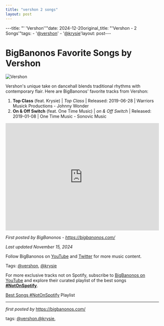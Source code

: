 ```yaml
---
title: "vershon 2 songs"
layout: post
---
```

---title: "' 'Vershon''"date: 2024-12-20original_title: "'Vershon - 2 Songs'"tags:  - '[@vershon](/tags/vershon/)'  - '[@krysie](/tags/krysie/)'layout: post---<h1>BigBanonos Favorite Songs by Vershon</h1><img src="https://i.ytimg.com/vi/bzXCEvUdCBw/hq720.jpg?sqp=-oaymwE7CK4FEIIDSFryq4qpAy0IARUAAAAAGAElAADIQj0AgKJD8AEB-AH-CYAC0AWKAgwIABABGH8gFigTMA8=&rs=AOn4CLCViFQl2Ra6WsVrJwatQVgkeHEEMw" alt="Vershon"> <p>Vershon's unique take on dancehall blends traditional rhythms with contemporary flair. Here are BigBanonos' favorite tracks from Vershon:</p> <ol> <li><strong>Top Class</strong> (feat. Krysie) | <em>Top Class</em> | Released: 2019-06-28 | Warriors Musick Productions - Johnny Wonder</li> <li><strong>On & Off Switch</strong> (feat. One Time Music) | <em>on & Off Switch</em> | Released: 2019-01-08 | One Time Music - Sonovic Music</li></ol> <div> <iframe src="https://open.spotify.com/embed/playlist/6SrVAEfqUePgORiEYtd11N?utm_source=generator" width="100%" height="352" frameborder="0" allowfullscreen="" allow="autoplay; clipboard-write; encrypted-media; fullscreen; picture-in-picture" loading="lazy"></iframe></div> <p><em>First posted by BigBanonos - <a href="https://bigbanonos.com/">https://bigbanonos.com/</a></em></p><p><em>Last updated November 15, 2024</em></p><p>Follow BigBanonos on <a href="https://www.youtube.com/[@BigBanonos](/tags/BigBanonos/)">YouTube</a> and <a href="https://x.com/bigbanonos">Twitter</a> for more music content.</p><p>Tags: [@vershon](/tags/vershon/), [@krysie](/tags/krysie/)</p><!--Subscribe and Playlist Links--><div>    <p>For more exclusive tracks not on Spotify, subscribe to <a href="https://www.youtube.com/[@BigBanonos](/tags/BigBanonos/)" target="_blank">BigBanonos on YouTube</a> and explore their curated playlist of the best songs <strong>[#NotOnSpotify](/tags/NotOnSpotify/)</strong>.</p>    <p><a href="https://www.youtube.com/playlist?list=PLtuNtuTatqI0kFahUCbtbfenC_ET5O_tr" target="_blank">Best Songs [#NotOnSpotify](/tags/NotOnSpotify/) Playlist<br /></a></p></div><hr /><p><em>first posted by</em> <a href="https://bigbanonos.com/" rel="noopener" target="_new">https://bigbanonos.com/</a></p><p>tags: [@vershon](/tags/vershon/),[@krysie](/tags/krysie/),</p>